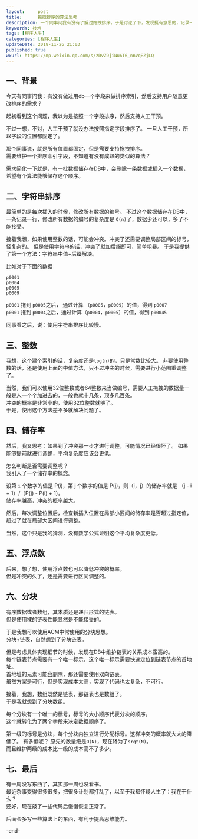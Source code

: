 ```yaml
---   
layout:     post  
title:      拖拽排序的算法思考 
description: 一个同事问我有没有了解过拖拽排序，于是讨论了下，发现挺有意思的，记录一下。
keywords: 技术 
tags: [程序人生]  
categories: [程序人生]  
updateDate: 2018-11-26 21:03 
published: true   
wxurl: https://mp.weixin.qq.com/s/zDvZ9jiNu6T6_nnVqEZjLQ  
---  
```


 


## 一、背景

今天有同事问我：有没有做过用db一个字段来做排序索引，然后支持用户随意更改排序的需求？  

起初看到这个问题，我以为是按照一个字段排序，然后支持人工干预。

不过一想，不对，人工干预了就没办法按照指定字段排序了。
一旦人工干预，所以字段的位置都固定了。

那个同事说，就是所有位置都固定，但是需要支持拖拽排序。  
需要维护一个排序索引字段，不知道有没有成熟的类似的算法？  

需求简化一下就是，有一批数据储存在DB中，会删除一条数据或插入一个数据，希望有个算法能够储存这个顺序。  

## 二、字符串排序

最简单的是每次插入的时候，修改所有数据的编号。
不过这个数据储存在DB中，一条记录一行，修改所有数据的编号的复杂度是 `O(n)`了，数据少还可以，多了不能接受。  


接着我想，如果使用整数的话，可能会冲突。冲突了还需要调整局部区间的标号，怪复杂的。
但是使用字符串的话，冲突了就加后缀即可，简单粗暴。
于是我提供了第一个方法：字符串中值+后缀解决。  

比如对于下面的数据

```
p0001
p0004
p0005
p0009
```

`p0001` 拖到 `p0005`之后， 通过计算 （`p0005`，`p0009`）的值，得到 `p0007`  
`p0001` 拖到 `p0004`之后，通过计算（`p0004`，`p0005`）的值，得到 `p00045`  


同事看之后，说：使用字符串排序比较慢。

## 三、整数


我想，这个建个索引的话，复杂度还是`log(n)`的，只是常数比较大。
非要使用整数的话，还是使用上面的中值方法，只不过冲突的时候，需要进行小范围重调整了。  


当然，我们可以使用32位整数或者64整数来当做编号，需要人工拖拽的数据量一般是人一个个加进去的，一般也就十几条，顶多几百条。  
冲突的概率是非常小的，使用32位整数就够了。  
于是，使用这个方法差不多就解决问题了。  



## 四、储存率

然后，我又思考：如果到了冲突那一步才进行调整，可能情况已经很坏了。
如果能够提前就进行调整，平均复杂度应该会更低。  


怎么判断是否需要调整呢？  
我引入了一个储存率的概念。  


设第 `i` 个数字的值是 P(i)，第 j 个数字的值是 P(j)，则（i，j）的储存率就是 （j - i + 1）/（P(j) - P(i) + 1）。  
储存率越高，冲突的概率越大。  

然后，每次调整位置后，检查新插入位置在局部小区间的储存率是否超过指定值，超过了就在局部大区间进行调整。  


当然，这个只是我的猜测，没有数学公式证明这个平均复杂度更低。


## 五、浮点数

后来，想了想，使用浮点数也可以降低冲突的概率。  
但是冲突的久了，还是需要进行区间调整的。  



## 六、分块


有序数据或者数组，其本质还是递归形式的链表。  
但是使用裸的链表性能显然是不能接受的。  


于是我想可以使用ACM中常使用的分块思想。  
分块+链表，自然想到了分块链表。  


但是考虑具体实现细节的时候，发现在DB中维护链表的关系成本蛮高的。  
每个链表节点需要有一个唯一标示，这个唯一标示需要快速定位到链表节点的首地址。  
首地址的元素可能会删除，那还需要使用双向链表。  
虽然方案是可行，但是实现成本太高，实现了代码也太复杂，不可行。  



接着，我想，数组既然是链表，那链表也是数组了。  
于是我就想到了分块数组。  


每个分块有一个唯一的标号，标号的大小顺序代表分块的顺序。  
这个就转化为了两个字段来决定数据顺序了。  


第一级的标号是分块，每个分块内独立进行分配标号。这样冲突的概率就大大的降低了。
有多低呢？ 原先的数量级是`O(N)`，现在降为了`srqt(N)`。  
而且维护两级的成本比一级的成本高不了多少。  


## 七、最后

有一周没写东西了，其实那一周也没看书。  
最近杂事变得很多很多，把很多计划都打乱了，以至于我都怀疑人生了：我在干什么？  
还好，现在敲了一些代码后慢慢恢复正常了。  


后面会多写一些算法上的东西，有利于提高思维能力。



-end-  

